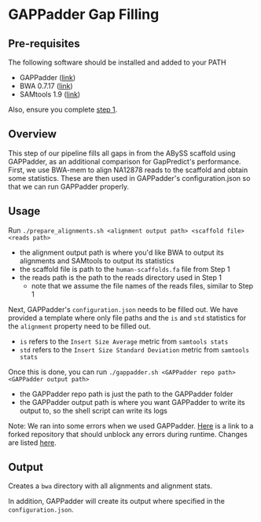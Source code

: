 # GAPPadder Gap Filling

## Pre-requisites
The following software should be installed and added to your PATH
* GAPPadder ([link](https://github.com/simoncchu/GAPPadder))
* BWA 0.7.17 ([link](https://github.com/lh3/bwa/releases/tag/v0.7.17))
* SAMtools 1.9 ([link](https://github.com/samtools/samtools/releases/tag/1.9))

Also, ensure you complete [step 1](https://github.com/bcgsc/GapPredict/tree/Reproduction_Steps/scripts/1_abyss_assembly).

## Overview
This step of our pipeline fills all gaps in from the ABySS scaffold using GAPPadder, as an additional comparison for GapPredict's performance. First, we use BWA-mem to align NA12878 reads to the scaffold and obtain some statistics. These are then used in GAPPadder's configuration.json so that we can run GAPPadder properly.

## Usage
Run `./prepare_alignments.sh <alignment output path> <scaffold file> <reads path>`
* the alignment output path is where you'd like BWA to output its alignments and SAMtools to output its statistics
* the scaffold file is path to the `human-scaffolds.fa` file from Step 1
* the reads path is the path to the reads directory used in Step 1
  * note that we assume the file names of the reads files, similar to Step 1

Next, GAPPadder's `configuration.json` needs to be filled out. We have provided a template where only file paths and the `is` and `std` statistics for the `alignment` property need to be filled out. 
* `is` refers to the `Insert Size Average` metric from `samtools stats`
* `std` refers to the `Insert Size Standard Deviation` metric from `samtools stats`

Once this is done, you can run `./gappadder.sh <GAPPadder repo path> <GAPPadder output path>`
* the GAPPadder repo path is just the path to the GAPPadder folder
* the GAPPadder output path is where you want GAPPadder to write its output to, so the shell script can write its logs

Note: We ran into some errors when we used GAPPadder. [Here](https://github.com/EricChen424/GAPPadder) is a link to a forked repository that should unblock any errors during runtime. Changes are listed [here](https://github.com/EricChen424/GAPPadder/pull/1/files).

## Output
Creates a `bwa` directory with all alignments and alignment stats.

In addition, GAPPadder will create its output where specified in the `configuration.json`.